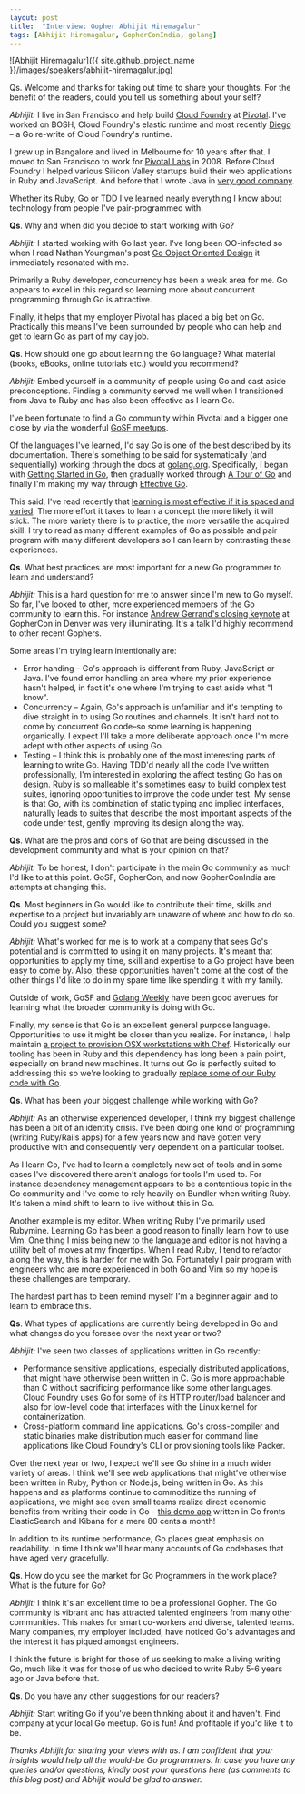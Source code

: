 ```yaml
---
layout: post
title:  "Interview: Gopher Abhijit Hiremagalur"
tags: [Abhijit Hiremagalur, GopherConIndia, golang]
---
```


![Abhijit Hiremagalur]({{ site.github_project_name }}/images/speakers/abhijit-hiremagalur.jpg)

Qs. Welcome and thanks for taking out time to share your thoughts. For the benefit of the readers, could you tell us something about your self?

_Abhijit:_ I live in San Francisco and help build [Cloud Foundry](http://cloudfoundry.org/index.html) at [Pivotal](http://www.pivotal.io/). I've worked on BOSH, Cloud Foundry's elastic runtime and most recently [Diego](http://youtu.be/1OkmVTFhfLY) – a Go re-write of Cloud Foundry's runtime.

I grew up in Bangalore and lived in Melbourne for 10 years after that. I moved to San Francisco to work for [Pivotal Labs](http://pivotallabs.com/) in 2008. Before Cloud Foundry I helped various Silicon Valley startups build their web applications in Ruby and JavaScript. And before that I wrote Java in [very good company](http://www.cogent.co/).

Whether its Ruby, Go or TDD I've learned nearly everything I know about technology from people I've pair-programmed with.

**Qs**. Why and when did you decide to start working with Go?

_Abhijit:_ I started working with Go last year. I've long been OO-infected so when I read Nathan Youngman's post [Go Object Oriented Design](http://nathany.com/good/) it immediately resonated with me. 

Primarily a Ruby developer, concurrency has been a weak area for me. Go appears to excel in this regard so learning more about concurrent programming through Go is attractive.

Finally, it helps that my employer Pivotal has placed a big bet on Go. Practically this means I've been surrounded by people who can help and get to learn Go as part of my day job.

**Qs**. How should one go about learning the Go language? What material (books, eBooks, online tutorials etc.) would you recommend?

_Abhijit:_ Embed yourself in a community of people using Go and cast aside preconceptions. Finding a community served me well when I transitioned from Java to Ruby and has also been effective as I learn Go.

I've been fortunate to find a Go community within Pivotal and a bigger one close by via the wonderful [GoSF meetups](http://www.meetup.com/golangsf/).

Of the languages I've learned, I'd say Go is one of the best described by its documentation. There's something to be said for systematically (and sequentially) working through the docs at [golang.org](http://golang.org/). Specifically, I began with [Getting Started in Go](http://golang.org/doc/install), then gradually worked through [A Tour of Go](http://tour.golang.org/#1) and finally I'm making my way through [Effective Go](http://golang.org/doc/effective_go.html).

This said, I've read recently that [learning is most effective if it is spaced and varied](http://goo.gl/nZH3ZQ). The more effort it takes to learn a concept the more likely it will stick. The more variety there is to practice, the more versatile the acquired skill. I try to read as many different examples of Go as possible and pair program with many different developers so I can learn by contrasting these experiences.

**Qs**. What best practices are most important for a new Go programmer to learn and understand?

_Abhijit:_ This is a hard question for me to answer since I'm new to Go myself. So far, I've looked to other, more experienced members of the Go community to learn this. For instance [Andrew Gerrand's closing keynote](http://youtu.be/dKGmK_Z1Zl0) at GopherCon in Denver was very illuminating. It's a talk I'd highly recommend to other recent Gophers.

Some areas I'm trying learn intentionally are:

* Error handing – Go's approach is different from Ruby, JavaScript or Java. I've found error handling an area where my prior experience hasn't helped, in fact it's one where I'm trying to cast aside what "I know".
* Concurrency – Again, Go's approach is unfamiliar and it's tempting to dive straight in to using Go routines and channels. It isn't hard not to come by concurrent Go code–so some learning is happening organically. I expect I'll take a more deliberate approach once I'm more adept with other aspects of using Go.
* Testing – I think this is probably one of the most interesting parts of learning to write Go. Having TDD'd nearly all the code I've written professionally, I'm interested in exploring the affect testing Go has on design. Ruby is so malleable it's sometimes easy to build complex test suites, ignoring opportunities to improve the code under test. My sense is that Go, with its combination of static typing and implied interfaces, naturally leads to suites that describe the most important aspects of the code under test, gently improving its design along the way.

**Qs**. What are the pros and cons of Go that are being discussed in the development community and what is your opinion on that?

_Abhijit:_ To be honest, I don't participate in the main Go community as much I'd like to at this point. GoSF, GopherCon, and now GopherConIndia are attempts at changing this.

**Qs**. Most beginners in Go would like to contribute their time, skills and expertise to a project but invariably are unaware of where and how to do so. Could you suggest some?

_Abhijit:_ What's worked for me is to work at a company that sees Go's potential and is committed to using it on many projects. It's meant that opportunities to apply my time, skill and expertise to a Go project have been easy to come by. Also, these opportunities haven't come at the cost of the other things I'd like to do in my spare time like spending it with my family.

Outside of work, GoSF and [Golang Weekly](http://www.golangweekly.com/) have been good avenues for learning what the broader community is doing with Go.

Finally, my sense is that Go is an excellent general purpose language. Opportunities to use it might be closer than you realize. For instance, I help maintain [a project to provision OSX workstations with Chef](https://github.com/pivotal-sprout). Historically our tooling has been in Ruby and this dependency has long been a pain point, especially on brand new machines. It turns out Go is perfectly suited to addressing this so we're looking to gradually [replace some of our Ruby code with Go](https://github.com/hiremaga/sprout).

**Qs**. What has been your biggest challenge while working with Go?

_Abhijit:_ As an otherwise experienced developer, I think my biggest challenge has been a bit of an identity crisis. I've been doing one kind of programming (writing Ruby/Rails apps) for a few years now and have gotten very productive with and consequently very dependent on a particular toolset.

As I learn Go, I've had to learn a completely new set of tools and in some cases I've discovered there aren't analogs for tools I'm used to. For instance dependency management appears to be a contentious topic in the Go community and I've come to rely heavily on Bundler when writing Ruby. It's taken a mind shift to learn to live without this in Go.

Another example is my editor. When writing Ruby I've primarily used Rubymine. Learning Go has been a good reason to finally learn how to use Vim. One thing I miss being new to the language and editor is not having a utility belt of moves at my fingertips. When I read Ruby, I tend to refactor along the way, this is harder for me with Go. Fortunately I pair program with engineers who are more experienced in both Go and Vim so my hope is these challenges are temporary.

The hardest part has to been remind myself I'm a beginner again and to learn to embrace this.

**Qs**. What types of applications are currently being developed in Go and what changes do you foresee over the next year or two?

_Abhijit:_ I've seen two classes of applications written in Go recently:

* Performance sensitive applications, especially distributed applications, that might have otherwise been written in C. Go is more approachable than C without sacrificing performance like some other languages. Cloud Foundry uses Go for some of its HTTP router/load balancer and also for low-level code that interfaces with the Linux kernel for containerization.
* Cross-platform command line applications. Go's cross-compiler and static binaries make distribution much easier for command line applications like Cloud Foundry's CLI or provisioning tools like Packer.

Over the next year or two, I expect we'll see Go shine in a much wider variety of areas. I think we'll see web applications that might've otherwise been written in Ruby, Python or Node.js, being written in Go. As this happens and as platforms continue to commoditize the running of applications, we might see even small teams realize direct economic benefits from writing their code in Go – [this demo app](http://blog.pivotal.io/cloud-foundry-pivotal/features/running-elasticsearch-and-kibana-using-go-on-pivotal-web-services-for-less-than-1-per-mo) written in Go fronts ElasticSearch and Kibana for a mere 80 cents a month! 

In addition to its runtime performance, Go places great emphasis on readability. In time I think we'll hear many accounts of Go codebases that have aged very gracefully.

**Qs**. How do you see the market for Go Programmers in the work place? What is the future for Go?

_Abhijit:_ I think it's an excellent time to be a professional Gopher. The Go community is vibrant and has attracted talented engineers from many other communities. This makes for smart co-workers and diverse, talented teams. Many companies, my employer included, have noticed Go's advantages and the interest it has piqued amongst engineers.

I think the future is bright for those of us seeking to make a living writing Go, much like it was for those of us who decided to write Ruby 5-6 years ago or Java before that.

**Qs**. Do you have any other suggestions for our readers?

_Abhijit:_ Start writing Go if you've been thinking about it and haven't. Find company at your local Go meetup. Go is fun! And profitable if you'd like it to be.

_Thanks Abhijit for sharing your views with us. I am confident that your insights would help all the would-be Go programmers. In case you have any queries and/or questions, kindly post your questions here (as comments to this blog post) and Abhijit would be glad to answer._